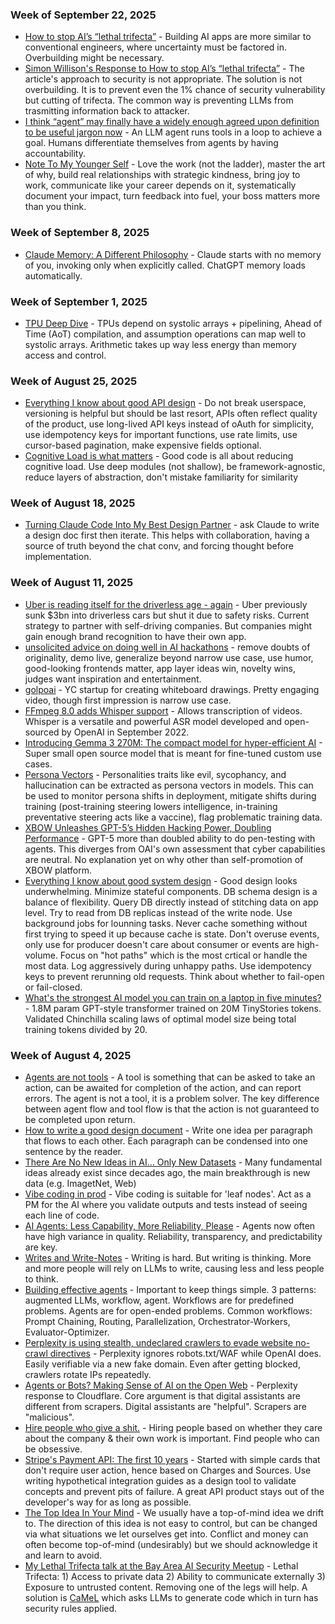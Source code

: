 ### Week of September 22, 2025
* [How to stop AI’s “lethal trifecta”](https://www.economist.com/leaders/2025/09/25/how-to-stop-ais-lethal-trifecta) - Building AI apps are more similar to conventional engineers, where uncertainty must be factored in. Overbuilding might be necessary.
* [Simon Willison's Response to How to stop AI’s “lethal trifecta”](https://simonwillison.net/2025/Sep/26/how-to-stop-ais-lethal-trifecta/) - The article's approach to security is not appropriate. The solution is not overbuilding. It is to prevent even the 1% chance of security vulnerability but cutting of trifecta. The common way is preventing LLMs from trasmitting information back to attacker.
* [I think “agent” may finally have a widely enough agreed upon definition to be useful jargon now](https://simonwillison.net/2025/Sep/18/agents/) - An LLM agent runs tools in a loop to achieve a goal. Humans differentiate themselves from agents by having accountability.
* [Note To My Younger Self](https://open.substack.com/pub/yewjin/p/note-to-my-younger-self) - Love the work (not the ladder), master the art of why, build real relationships with strategic kindness, bring joy to work, communicate like your career depends on it, systematically document your impact, turn feedback into fuel, your boss matters more than you think. 

### Week of September 8, 2025
* [Claude Memory: A Different Philosophy](https://www.shloked.com/writing/claude-memory) - Claude starts with no memory of you, invoking only when explicitly called. ChatGPT memory loads automatically. 

### Week of September 1, 2025
* [TPU Deep Dive](https://henryhmko.github.io/posts/tpu/tpu.html) - TPUs depend on systolic arrays + pipelining, Ahead of Time (AoT) compilation, and assumption operations can map well to systolic arrays. Arithmetic takes up way less energy than memory access and control.

### Week of August 25, 2025
* [Everything I know about good API design](https://www.seangoedecke.com/good-api-design/) - Do not break userspace, versioning is helpful but should be last resort, APIs often reflect quality of the product, use long-lived API keys instead of oAuth for simplicity, use idempotency keys for important functions, use rate limits, use cursor-based pagination, make expensive fields optional.
* [Cognitive Load is what matters](https://github.com/zakirullin/cognitive-load) - Good code is all about reducing cognitive load. Use deep modules (not shallow), be framework-agnostic, reduce layers of abstraction, don't mistake familiarity for similarity

### Week of August 18, 2025

* [Turning Claude Code Into My Best Design Partner](https://betweentheprompts.com/design-partner) - ask Claude to write a design doc first then iterate. This helps with collaboration, having a source of truth beyond the chat conv, and forcing thought before implementation. 

### Week of August 11, 2025

* [Uber is reading itself for the driverless age - again](https://economist.com/business/2025/08/07/uber-is-readying-itself-for-the-driverless-age-again) - Uber previously sunk $3bn into driverless cars but shut it due to safety risks. Current strategy to partner with self-driving companies. But companies might gain enough brand recognition to have their own app.
* [unsolicited advice on doing well in AI hackathons](https://x.com/swyx/status/1954780181815763146) - remove doubts of originality, demo live, generalize beyond narrow use case, use humor, good-looking frontends matter, app layer ideas win, novelty wins, judges want inspiration and entertainment.
* [golpoai](https://video.golpoai.com/) - YC startup for creating whiteboard drawings. Pretty engaging video, though first impression is narrow use case. 
* [FFmpeg 8.0 adds Whisper support](https://code.ffmpeg.org/FFmpeg/FFmpeg/commit/13ce36fef98a3f4e6d8360c24d6b8434cbb8869b) - Allows transcription of videos. Whisper is a versatile and powerful ASR model developed and open-sourced by OpenAI in September 2022.
* [Introducing Gemma 3 270M: The compact model for hyper-efficient AI](https://developers.googleblog.com/en/introducing-gemma-3-270m/) - Super small open source model that is meant for fine-tuned custom use cases. 
* [Persona Vectors](https://www.anthropic.com/research/persona-vectors) - Personalities traits like evil, sycophancy, and hallucination can be extracted as persona vectors in models. This can be used to monitor persona shifts in deployment, mitigate shifts during training (post-training steering lowers intelligence, in-training preventative steering acts like a vaccine), flag problematic training data. 
* [XBOW Unleashes GPT-5’s Hidden Hacking Power, Doubling Performance](https://xbow.com/blog/gpt-5) - GPT-5 more than doubled ability to do pen-testing with agents. This diverges from OAI's own assessment that cyber capabilities are neutral. No explanation yet on why other than self-promotion of XBOW platform. 
* [Everything I know about good system design](https://www.seangoedecke.com/good-system-design/) - Good design looks underwhelming. Minimize stateful components. DB schema design is a balance of flexibility. Query DB directly instead of stitching data on app level. Try to read from DB replicas instead of the write node. Use background jobs for lounning tasks. Never cache something without first trying to speed it up because cache is state. Don't overuse events, only use for producer doesn't care about consumer or events are high-volume. Focus on "hot paths" which is the most crtical or handle the most data. Log aggressively during unhappy paths. Use idempotency keys to prevent rerunning old requests. Think about whether to fail-open or fail-closed.  
* [What's the strongest AI model you can train on a laptop in five minutes?](https://www.seangoedecke.com/model-on-a-mbp/) - 1.8M param GPT-style transformer trained on 20M TinyStories tokens. Validated Chinchilla scaling laws of optimal model size being total training tokens divided by 20. 

### Week of August 4, 2025

* [Agents are not tools](https://discuss.google.dev/t/agents-are-not-tools/192812) - A tool is something that can be asked to take an action, can be awaited for completion of the action, and can report errors. The agent is not a tool, it is a problem solver. The key difference between agent flow and tool flow is that the action is not guaranteed to be completed upon return.
* [How to write a good design document](https://grantslatton.com/how-to-design-document) - Write one idea per paragraph that flows to each other. Each paragraph can be condensed into one sentence by the reader.
* [There Are No New Ideas in AI… Only New Datasets](https://blog.jxmo.io/p/there-are-no-new-ideas-in-ai-only) - Many fundamental ideas already exist since decades ago, the main breakthrough is new data (e.g. ImagetNet, Web)
* [Vibe coding in prod](https://m.youtube.com/watch?v=fHWFF_pnqDk) - Vibe coding is suitable for 'leaf nodes'. Act as a PM for the AI where you validate outputs and tests instead of seeing each line of code.
* [AI Agents: Less Capability, More Reliability, Please](https://www.sergey.fyi/articles/reliability-vs-capability) - Agents now often have high variance in quality. Reliability, transparency, and predictability are key.
* [Writes and Write-Notes](https://www.paulgraham.com/writes.html) - Writing is hard. But writing is thinking. More and more people will rely on LLMs to write, causing less and less people to think. 
* [Building effective agents](https://www.anthropic.com/engineering/building-effective-agents) - Important to keep things simple. 3 patterns: augmented LLMs, workflow, agent. Workflows are for predefined problems. Agents are for open-ended problems. Common workflows: Prompt Chaining, Routing, Parallelization, Orchestrator-Workers, Evaluator-Optimizer. 
* [Perplexity is using stealth, undeclared crawlers to evade website no-crawl directives](https://blog.cloudflare.com/perplexity-is-using-stealth-undeclared-crawlers-to-evade-website-no-crawl-directives/) - Perplexity ignores robots.txt/WAF while OpenAI does. Easily verifiable via a new fake domain. Even after getting blocked, crawlers rotate IPs repeatedly. 
* [Agents or Bots? Making Sense of AI on the Open Web](https://x.com/perplexity_ai/status/1952531537385456019) - Perplexity response to Cloudflare. Core argument is that digital assistants are different from scrapers. Digital assistants are "helpful". Scrapers are "malicious". 
* [Hire people who give a shit.](https://alexw.substack.com/p/hire) - Hiring people based on whether they care about the company & their own work is important. Find people who can be obsessive. 
* [Stripe's Payment API: The first 10 years](https://stripe.com/blog/payment-api-design) - Started with simple cards that don't require user action, hence based on Charges and Sources. Use writing hypothetical integration guides as a design tool to validate concepts and prevent pits of failure. A great API product stays out of the developer's way for as long as possible. 
* [The Top Idea In Your Mind](https://www.paulgraham.com/top.html) - We usually have a top-of-mind idea we drift to. The direction of this idea is not easy to control, but can be changed via what situations we let ourselves get into. Conflict and money can often become top-of-mind (undesirably) but we should acknowledge it and learn to avoid. 
* [My Lethal Trifecta talk at the Bay Area AI Security Meetup](https://simonwillison.net/2025/Aug/9/bay-area-ai/) - Lethal Trifecta: 1) Access to private data 2) Ability to communicate externally 3) Exposure to untrusted content. Removing one of the legs will help. A solution is [CaMeL](https://simonwillison.net/2025/Apr/11/camel/) which asks LLMs to generate code which in turn has security rules applied. 
